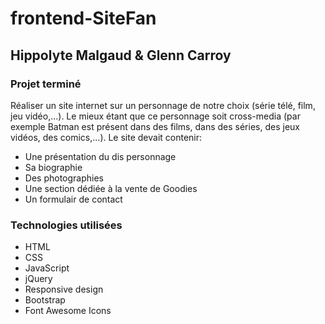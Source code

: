 # frontend-SiteFan
## Hippolyte Malgaud & Glenn Carroy
### Projet terminé

Réaliser un site internet sur un personnage de notre choix (série télé, film, jeu vidéo,...). Le mieux étant que ce personnage soit cross-media (par exemple Batman est présent dans des films, dans des séries, des jeux vidéos, des comics,...).
Le site devait contenir:
* Une présentation du dis personnage
* Sa biographie
* Des photographies
* Une section dédiée à la vente de Goodies
* Un formulair de contact

### Technologies utilisées

* HTML
* CSS
* JavaScript
* jQuery
* Responsive design
* Bootstrap
* Font Awesome Icons
